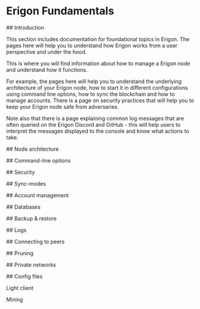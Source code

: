 # Erigon Fundamentals

## Introduction

This section includes documentation for foundational topics in Erigon. The pages here will help you to understand how Erigon works from a user perspective and under the hood.

This is where you will find information about how to manage a Erigon node and understand how it functions.

For example, the pages here will help you to understand the underlying architecture of your Erigon node, how to start it in different configurations using command line options, how to sync the blockchain and how to manage accounts. There is a page on security practices that will help you to keep your Erigon node safe from adversaries.

Note also that there is a page explaining common log messages that are often queried on the Erigon Discord and GitHub - this will help users to interpret the messages displayed to the console and know what actions to take.

## Node architecture

## Command-line options

## Security

## Sync-modes

## Account management

## Databases

## Backup & restore

## Logs

## Connecting to peers

## Pruning

## Private networks

## Config files

Light client

Mining